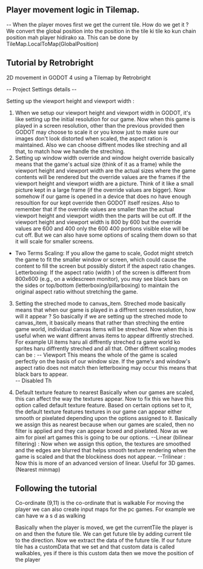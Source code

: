 ## Player movement logic in Tilemap.
 -- When the player moves first we get the current tile. How do we get it ? We convert the global position into the position in the tile ki tile ko kun chain position mah player hidirako xa. This can be done by TileMap.LocalToMap(GlobalPosition)

 ## Tutorial by Retrobright
2D movement in GODOT 4 using a Tilemap by Retrobright

-- Project Settings details -- 

Setting up the viewport height and viewport width : 

1. When we setup our viewport height and viewport width in GODOT, it's like setting up the initial resolution for our game. Now when this game is played in a screen resolution, other than the previous provided then GODOT may choose to scale it or you know just to make sure our images don't look distorted when scaled, the aspect ration is maintained. Also we can choose diffrent modes like streching and all that, to match how we handle the streching.
2. Setting up window width override and window height override basically means that the game's actual size (think of it as a frame) while the viewport height and viewport width are the actual sizes where the game contents will be rendered but the override values are the frames if the viewport height and viewport width are a picture. Think of it like a small picture kept in a large frame (if the override values are bigger). Now somehow if our game is opened in a device that does no have enough resoultion for our kept override then GODOT itself resizes. Also to remember that if the override values are smaller than the actual viewport height and viewport width then the parts will be cut off. If the viewport height and viewport width is 800 by 600 but the override values are 600 and 400 only the 600 400 portions visible else will be cut off. But we can also have some options of scaling them down so that it will scale for smaller screens. 
- Two Terms 
Scaling: If you allow the game to scale, Godot might stretch the game to fit the smaller window or screen, which could cause the content to fill the screen but possibly distort if the aspect ratio changes.
Letterboxing: If the aspect ratio (width
) of the screen is different from 800x600 (e.g., on a widescreen monitor), you may see black bars on the sides or top/bottom (letterboxing/pillarboxing) to maintain the original aspect ratio without stretching the game. 
3. Setting the streched mode to canvas_item.
   Streched mode basically means that when our game is played in a diffrent screen resolution, how will it appear ? So basically if we are setting up the streched mode to canvas_item, it basically means that rather than streching the entire game world, individual canvas items will be streched. Now when this is useful when we want diffrent anvas items to appear diffrently streched. For example UI items haru ali diffrently streched ra game world ko sprites haru diffrently streched and all that. Other diffrent scaling modes can be : 
   -- Viewport 
   This means the whole of the game is scaled perfectly on the basis of our window size. If the game's and window's aspect ratio does not match then letterboxing may occur this means that black bars to appear.  
   -- Disabled
   Th
4. Default texture feature to nearest
   Basically when our games are scaled, this can affect the way the textures appear. Now to fix this we have this option called default texture feature. Based on certain options set to it, the default texture features textures in our game can appear either smooth or pixelated depending upon the options assigned to it. Basically we assign this as nearest because when our games are scaled, then no filter is applied and they can appear boxed and pixelated. Now as we aim for pixel art games this is going to be our options.
   --Linear (bilinear filtering) : Now when we assign this option, the textures are smoothed and the edges are blurred that helps smooth texture rendering when the game is scaled and that the blockiness does not appear. 
   --Trilinear : Now this is more of an advanced version of linear. Useful for 3D games.(Nearest minmap)

   ## Following the tutorial
   Co-ordinate (9,11) is the co-ordinate that is walkable
   For moving the player we can also create input maps for the pc games. For example we can have w a s d as walking 

   Basically when the player is moved, we get the currentTile the player is on and then the future tile. We can get future tile by adding current tile to the direction. Now we extract the data of the future tile. If our future tile has a customData that we set and that custom data is called walkables, yes if there is this custom data then we move the position of the player

